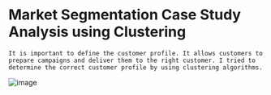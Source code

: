 # Market Segmentation Case Study Analysis using Clustering

`It is important to define the customer profile. It allows customers to prepare campaigns and deliver them to the right customer. I tried to determine the correct customer profile by using clustering algorithms. `

<img src='https://imgs.search.brave.com/ejpfVNr-LlS9RLpDyno7qZLu1kGycHPIeoRN9gdy0zs/rs:fit:860:0:0/g:ce/aHR0cHM6Ly90My5m/dGNkbi5uZXQvanBn/LzAxLzI3LzY5LzIy/LzM2MF9GXzEyNzY5/MjI4MV9NQkl6Y29S/NkluU1JEUmNNcExp/VmNPVDBma3JRRnZI/Ui5qcGc' alt='image'/>
